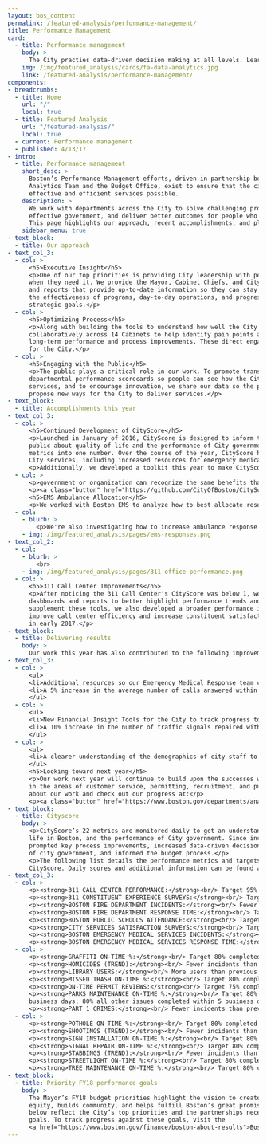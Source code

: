 ```yaml
---
layout: bos_content
permalink: /featured-analysis/performance-management/
title: Performance Management
card:
  - title: Performance management
    body: >
      The City practies data-driven decision making at all levels. Learn about the results.
    img: /img/featured_analysis/cards/fa-data-analytics.jpg
    link: /featured-analysis/performance-management/
components:
- breadcrumbs:
  - title: Home
    url: "/"
    local: true
  - title: Featured Analysis
    url: "/featured-analysis/"
    local: true
  - current: Performance management
  - published: 4/13/17
- intro:
  - title: Performance management
    short_desc: >
      Boston’s Performance Management efforts, driven in partnership between the Citywide 
      Analytics Team and the Budget Office, exist to ensure that the city delivers the most
      effective and efficient services possible.
    description: >
      We work with departments across the City to solve challenging problems, build a more 
      effective government, and deliver better outcomes for people who live and work in Boston. 
      This page highlights our approach, recent accomplishments, and plans for the upcoming year.
    sidebar_menu: true
- text_block:
  - title: Our approach
- text_col_3:
  - col: >
      <h5>Executive Insight</h5>
      <p>One of our top priorities is providing City leadership with performance data where and 
      when they need it. We provide the Mayor, Cabinet Chiefs, and City leadership with dashboards 
      and reports that provide up-to-date information so they can stay regularly informed about 
      the effectiveness of programs, day-to-day operations, and progress toward accomplishing 
      strategic goals.</p>
  - col: >
      <h5>Optimizing Process</h5>
      <p>Along with building the tools to understand how well the City is performing, we work 
      collaboratively across 14 Cabinets to help identify pain points and develop immediate and potential 
      long-term performance and process improvements. These direct engagements create lasting improvements 
      for the City.</p>
  - col: >
      <h5>Engaging with the Public</h5>
      <p>The public plays a critical role in our work. To promote transparency, we publish City and 
      departmental performance scorecards so people can see how the City is performing at delivering 
      services, and to encourage innovation, we share our data so the public can create new tools and 
      propose new ways for the City to deliver services.</p>
- text_block:
  - title: Accomplishments this year
- text_col_3:
  - col: >
      <h5>Continued Development of CityScore</h5>
      <p>Launched in January of 2016, CityScore is designed to inform the Mayor, City managers, and the 
      public about quality of life and the performance of City government by aggregating key performance 
      metrics into one number. Over the course of the year, CityScore has improved the efficiency of core 
      City services, including increased resources for emergency medical services.</p>
      <p>Additionally, we developed a toolkit this year to make CityScore shareable so that any</p>
  - col: >
      <p>government or organization can recognize the same benefits that we have here in Boston.</p>
      <p><a class="button" href="https://github.com/CityOfBoston/CityScoreToolkit">View the toolkit</a></p>
      <h5>EMS Ambulance Allocation</h5>
      <p>We worked with Boston EMS to analyze how to best allocate resources in response to a growing call volume. Focusing on a subset of calls, incidents, and outcomes over multiple years, the analysis has prompted EMS to adjust the priority of calls to increase resource availability for higher-need medical incidents.</p>
  - col: 
    - blurb: >
        <p>We're also investigating how to increase ambulance response efficiency and levels of care for some of the City's most vulnerable residents.</p>
    - img: /img/featured_analysis/pages/ems-responses.png
- text_col_2:
  - col: 
    - blurb: >
        <br>
    - img: /img/featured_analysis/pages/311-office-performance.png
  - col: >
      <h5>311 Call Center Improvements</h5>
      <p>After noticing the 311 Call Center's CityScore was below 1, we worked with the team to build 
      dashboards and reports to better highlight performance trends and more quickly identify issues. To 
      supplement these tools, we also developed a broader performance improvement strategy that aims to 
      improve call center efficiency and increase constituent satisfaction, with implementation beginning 
      in early 2017.</p>
- text_block:
  - title: Delivering results
    body: >
      Our work this year has also contributed to the following improvements:
- text_col_3:
  - col: >
      <ul>
      <li>Additional resources so our Emergency Medical Response team can better serve those in need of emergency services.</li>
      <li>A 5% increase in the average number of calls answered within 30 seconds at the 311 Call Center, resulting in more expedient customer service for those interacting with the City.</li>
      </ul>  
  - col: >
      <ul>
      <li>New Financial Insight Tools for the City to track progress toward cost saving measures and to ensure fair and equitable opportunities for those competing for city contracts.</li>
      <li>A 10% increase in the number of traffic signals repaired within 24 hours, ensuring that the City’s streets are safe and functioning properly.</li>
      </ul>  
  - col: > 
      <ul>
      <li>A clearer understanding of the demographics of city staff to help create a workforce that reflects our City’s residents.</li>
      </ul>
      <h5>Looking toward next year</h5>
      <p>Our work next year will continue to build upon the successes we’ve recognized this year 
      in the areas of customer service, permitting, recruitment, and public safety. You can learn more 
      about our work and check out our progress at:</p>
      <p><a class="button" href="https://www.boston.gov/departments/analytics-team">boston.gov/analytics</a></p>
- text_block:
  - title: Cityscore
    body: >
      <p>CityScore’s 22 metrics are monitored daily to get an understanding of the quality of 
      life in Boston, and the performance of City government. Since inception, CityScore has 
      prompted key process improvements, increased data-driven decision-making at all levels 
      of city government, and informed the budget process.</p>
      <p>The following list details the performance metrics and targets that currently make up
      CityScore. Daily scores and additional information can be found at: boston.gov/cityscore.</p>
- text_col_3:
  - col: >
      <p><strong>311 CALL CENTER PERFORMANCE:</strong><br/> Target 95% of calls answered within 30 seconds</p>
      <p><strong>311 CONSTITUENT EXPERIENCE SURVEYS:</strong><br/> Target 4 on a 5 point rating scale</p>
      <p><strong>BOSTON FIRE DEPARTMENT INCIDENTS:</strong><br/> Fewer incidents than previous years</p>
      <p><strong>BOSTON FIRE DEPARTMENT RESPONSE TIME:</strong><br/> Target 90% of responses in 4 minutes or less</p>
      <p><strong>BOSTON PUBLIC SCHOOLS ATTENDANCE:</strong><br/> Target 95% of all students</p>
      <p><strong>CITY SERVICES SATISFACTION SURVEYS:</strong><br/> Target 4 on a 5 point rating scale</p>
      <p><strong>BOSTON EMERGENCY MEDICAL SERVICES INCIDENTS:</strong><br/> Fewer incidents than previous years</p>
      <p><strong>BOSTON EMERGENCY MEDICAL SERVICES RESPONSE TIME:</strong><br/> Target median of 6 minutes</p>
  - col: >
      <p><strong>GRAFFITI ON-TIME %:</strong><br/> Target 80% completed within 45 business days</p>
      <p><strong>HOMICIDES (TREND):</strong><br/> Fewer incidents than previous years</p>
      <p><strong>LIBRARY USERS:</strong><br/> More users than previous years</p>
      <p><strong>MISSED TRASH ON-TIME %:</strong><br/> Target 80% completed within 1 business day</p>
      <p><strong>ON-TIME PERMIT REVIEWS:</strong><br/> Target 75% completed within 20 business days</p>
      <p><strong>PARKS MAINTENANCE ON-TIME %:</strong><br/> Target 80% lighting issues completed within 7 
      business days; 80% all other issues completed within 5 business days</p>
      <p><strong>PART 1 CRIMES:</strong><br/> Fewer incidents than previous years</p>
  - col: >
      <p><strong>POTHOLE ON-TIME %:</strong><br/> Target 80% completed within 1 business day</p>
      <p><strong>SHOOTINGS (TREND):</strong><br/> Fewer incidents than previous years</p>
      <p><strong>SIGN INSTALLATION ON-TIME %:</strong><br/> Target 80% completed within 30 business days</p>
      <p><strong>SIGNAL REPAIR ON-TIME %:</strong><br/> Target 80% completed within 24 hours</p>
      <p><strong>STABBINGS (TREND):</strong><br/> Fewer incidents than previous years</p>
      <p><strong>STREETLIGHT ON-TIME %:</strong><br/> Target 80% completed within 10 business days</p>
      <p><strong>TREE MAINTENANCE ON-TIME %:</strong><br/> Target 80% completed within 365 calendar days</p>
- text_block:
  - title: Priority FY18 performance goals
    body: >
      The Mayor’s FY18 budget priorities highlight the vision to create an environment that promotes 
      equity, builds community, and helps fulfill Boston’s great promise. The performance measures listed 
      below reflect the City’s top priorities and the partnerships necessary to achieve these ambitious 
      goals. To track progress against these goals, visit the 
      <a href="https://www.boston.gov/finance/boston-about-results">Boston About Results website</a>.
---
```

